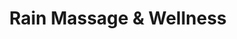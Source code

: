 ---
title: "Rain Massage & Wellness"
url: /saint-francis/rain-massage-and-wellness/
shop: massage
---